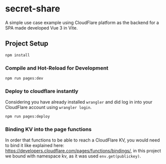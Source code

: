 # secret-share

A simple use case example using CloudFlare platform as the backend for a SPA made developed Vue 3 in Vite.

## Project Setup

```sh
npm install
```

### Compile and Hot-Reload for Development

```sh
npm run pages:dev
```

### Deploy to cloudflare instantly

Considering you have already installed ```wrangler``` and did log in into your CloudFlare account using ```wrangler login```.

```sh
npm run pages:deploy
```

### Binding KV into the page functions

In order that functions to be able to reach a CloudFlare KV, you would need to bind it like explained here: https://developers.cloudflare.com/pages/functions/bindings/, in this project we bound with namespace kv, as it was used ```env.get(publickey)```.
